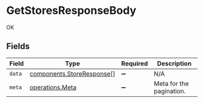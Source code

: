 # GetStoresResponseBody

OK


## Fields

| Field                                                                         | Type                                                                          | Required                                                                      | Description                                                                   |
| ----------------------------------------------------------------------------- | ----------------------------------------------------------------------------- | ----------------------------------------------------------------------------- | ----------------------------------------------------------------------------- |
| `data`                                                                        | [components.StoreResponse](../../../sdk/models/components/storeresponse.md)[] | :heavy_minus_sign:                                                            | N/A                                                                           |
| `meta`                                                                        | [operations.Meta](../../../sdk/models/operations/meta.md)                     | :heavy_minus_sign:                                                            | Meta for the pagination.                                                      |